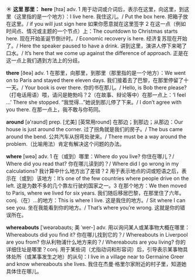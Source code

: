 ☀ <span class="category">**这里 那里：**</span>
<span class="vocabulary">**here**</span> [hɪə] 
<span class="definition">adv. 1 用于动词或介词后，表示在这里，向这里，到这里（这里指的是一个地方）：</span>I live here. 我住这儿。/ Put the box here. 把箱子放在这里。/ if you will just sign here 如果你愿意就在这里签字 <span class="definition">2 在这一点（例如时间点、情况或主题的一个节点）上：</span>The countdown to Christmas starts here. 现在开始圣诞节倒计时。/ Economic recovery is here. 经济复苏现在开始了。/ Here the speaker paused to have a drink. 讲到这里，演讲人停下来喝了口水。/ It’s here that we come up against the difference of approach. 正是在这一点上我们遇到方法上的分歧。

<span class="vocabulary">**there**</span> [ðeə] 
<span class="definition">adv. 1 在那里，向那里，到那里（那里指的是一个地方）：</span>We went on to Paris and stayed there eleven days. 我们接着去了巴黎，在那里停留了十一天。/ Your book is over there. 你的书在那儿。/ Hello, is Bob there please?（打电话用语）喂，请问是鲍勃吗？<span class="definition">2（在故事、辩论等中）在那一点上：</span>‘I feel …’ There she stopped. “我觉得…”她说到那儿停了下来。/ I don’t agree with you there. 在那一点上，我不敢与你苟同。

<span class="vocabulary">**around**</span> [ə'raʊnd] 
<span class="definition">prep. [尤美] [英常用round] 在那边；到那边；从那边：</span>Our house is just around the corner. 过了拐角就是我们的房子。/ The bus came around the bend. 公共汽车从拐弯处驶来。/ There must be a way around the problem.（比喻用法）肯定有解决这个问题的办法。

<span class="vocabulary">**where**</span> [weə] 
<span class="definition">adv. 1 在（或到）哪里：</span>Where do you live? 你住在哪儿？/ Where did you read that? 你在哪儿读到的？/ Where did I go wrong in my calculations? 我计算中什么地方出了差错？<span class="definition">2 用于表示地点的词或短语之后，表示在（或到）该地方：</span>It’s one of the few countries where people drive on the left. 这是为数不多的几个靠左行驶的国家之一。<span class="definition">3 在那个地方：</span>We then moved to Paris, where we lived for six years. 我们随后移居巴黎，在那里住了六年。<span class="definition">conj.（在）…的地方：</span>This is where I live. 这是我住的地方。/ Sit where I can see you. 坐在我能看到你的地方。/ That’s where you’re wrong. 这就是你的错误所在。
           
<span class="vocabulary">**whereabouts**</span> [ˈweərəbaʊts; 美 ˈwer-]
<span class="definition">adv. 用以询问某人或某事物大概在哪里：</span>Whereabouts did you find it? 你在哪儿找到它的？/ Whereabouts in Liverpool are you from? 你从利物浦什么地方来的？/ Whereabouts are you living? 你的详细住址是哪里？<span class="definition">conj. 用于某些词（尤指动词和形容词）后，引导表示某事物具体处所（或某事发生之地）的从句：</span>I live in a village near to Germaine Greer and know whereabouts she lives. 我住在杰曼·格里尔家附近的村子里，知道她具体住在哪儿。

